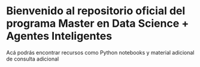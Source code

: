 # Bienvenido al repositorio oficial del programa Master en Data Science + Agentes Inteligentes

Acá podrás encontrar recursos como Python notebooks y material adicional de consulta adicional



